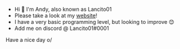 - Hi 👋 I'm Andy, also known as Lancito01
- Please take a look at my [website](https://lancito01.github.io)!
- I have a very basic programming level, but looking to improve 😊
- Add me on discord @ Lancito01#0001

Have a nice day o/

